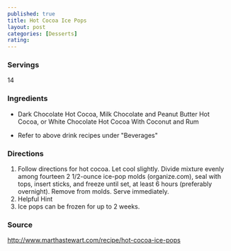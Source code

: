```yaml
---
published: true
title: Hot Cocoa Ice Pops
layout: post
categories: [Desserts]
rating: 
---
```

### Servings
14

### Ingredients
- Dark Chocolate Hot Cocoa, Milk Chocolate and Peanut Butter Hot Cocoa, or White Chocolate Hot Cocoa With Coconut and Rum

- Refer to above drink recipes under "Beverages"

### Directions
1. Follow directions for hot cocoa. Let cool slightly. Divide mixture evenly among fourteen 2 1/2-ounce ice-pop molds (organize.com), seal with tops, insert sticks, and freeze until set, at least 6 hours (preferably overnight). Remove from molds. Serve immediately.
2. Helpful Hint
3. Ice pops can be frozen for up to 2 weeks.

### Source
<a href="http://www.marthastewart.com/recipe/hot-cocoa-ice-pops" target="new">http://www.marthastewart.com/recipe/hot-cocoa-ice-pops</a>
